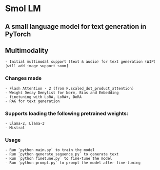 # Smol LM

## A small language model for text generation in PyTorch

## Multimodality

    - Initial multimodal support (text & audio) for text generation (WIP) [will add image support soon]

### Changes made

    - Flash Attention - 2 (from F.scaled_dot_product_attention)
    - Weight Decay Denylist for Norm, Bias and Embedding
    - finetuning with LoRA, LoRA+, DoRA
    - RAG for text generation

### Supports loading the following pretrained weights:
    - Llama-2, Llama-3
    - Mistral

### Usage

    - Run `python main.py` to train the model
    - Run `python generate_sequence.py` to generate text
    - Run `python finetune.py` to fine-tune the model
    - Run `python prompt.py` to prompt the model after fine-tuning
